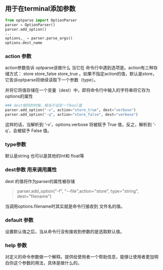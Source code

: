 ## 用于在terminal添加参数

```python
from optparse import OptionParser 
parser = OptionParser()
parser.add_option()
...
options,_ = parser.parse_args()
options.dest_name 
```



### action 参数

action参数告诉 optparse该做什么 当它在 命令行中遇到选项是。action有三种存储方式： store store_false store_true 。如果不指定action的值，默认是store，它告诉optparse将继续读取下一个参数（type）。

并将它将值存储在一个变量（dest）中，即将命令行中输入的字符串将它存为options的属性

```python
### dest相同的时候，相当于设定一个bool值
parser.add_option("-v", action="store_true", dest="verbose")
parser.add_option("-q", action="store_false", dest="verbose")
```

这样的话，当解析到 ‘-v’，options.verbose 将被赋予 True 值，反之，解析到 ‘-q’，会被赋予 False 值。



### type参数

默认是string 也可以是其他的Int和 float等 



### dest参数   用来调用属性

dest 的值将作为parser的属性被存储

> parser.add_option("-f", "--file",action="store", type="string", dest="filename")

当调用options.filename时其实就是命令行接收到 文件名的值。 



### default 参数

设置默认值之后，当从命令行没有接收到参数的是选取默认值。 



### help 参数

对定义的命令参数做一个解释。提供给使用者一个帮助信息，能够让使用者更加明白你这个参数的用法，具体是做什么的。



